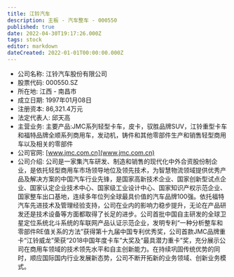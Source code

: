 ```yaml
---
title: 江铃汽车
description: 主板 - 汽车整车 - 000550
published: true
date: 2022-04-30T19:17:26.000Z
tags: stock
editor: markdown
dateCreated: 2022-01-01T00:00:00.000Z
---
```


- 公司名称: 江铃汽车股份有限公司
- 股票代码: 000550.SZ
- 所在地: 江西 - 南昌市
- 成立日期: 1997年01月08日
- 注册资本: 86,321.4万元
- 法定代表人: 邱天高
- 主营业务: 主要产品:JMC系列轻型卡车，皮卡，驭胜品牌SUV，江铃重型卡车和福特品牌全顺系列商用车，发动机，铸件和其他零部件生产和销售轻型商用车以及相关的零部件
- 公司官网: [www.jmc.com.cn](www.jmc.com.cn)
- 公司介绍: 公司是一家集汽车研发、制造和销售的现代化中外合资股份制企业，是依托轻型商用车市场领导地位及领先技术，为智慧物流领域提供优秀产品及解决方案的中国汽车行业先锋，是国家高新技术企业、国家创新型试点企业、国家认定企业技术中心、国家级工业设计中心、国家知识产权示范企业、国家整车出口基地，连续多年位列全球最具价值的汽车品牌100强。依托福特汽车先进技术及管理经验支持，公司在业内的影响力稳步提升，无论在产品研发还是技术设备等方面都取得了长足的进步。公司首批中国自主研发的全球卫星定位系统北斗系统的车联网产品认证示范企业，发明专利“一种分析整车和零部件RE值关系的方法”获得第十九届中国专利优秀奖，公司首款JMC品牌重卡“江铃威龙”荣获“2018中国年度卡车”大奖及“最具潜力重卡”奖，充分展示公司在商用车领域的技术领先水平和自主创新能力。在持续巩固传统优势的同时，顺应国际国内行业发展新态势，公司不断开拓新的业务领域、创新业务模式。



